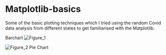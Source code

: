 # Matplotlib-basics

Some of the basic plotting techniques which I tried using the random Covid data analysis from different states to get familiarised with the Matplotlib.

Barchart
![Figure_1](https://user-images.githubusercontent.com/55911880/92318975-2307d100-f031-11ea-8188-6af49c1ead77.png)

![Figure_2](https://user-images.githubusercontent.com/55911880/92318976-2438fe00-f031-11ea-89ba-162d763dda86.png)
Pie Chart
